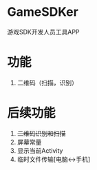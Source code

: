 # GameSDKer
游戏SDK开发人员工具APP

# 功能
1. 二维码（扫描，识别）

# 后续功能
1. ~~二维码识别和扫描~~
2. 屏幕常量
3. 显示当前Activity
4. 临时文件传输[电脑<->手机]